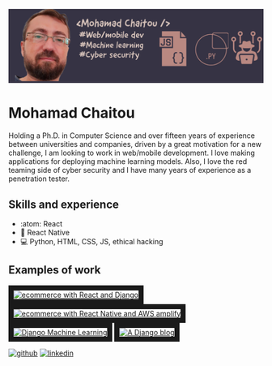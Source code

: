 ![Development and cyber security](https://github.com/mchaitou/mchaitou/blob/main/my_banner.png)
# Mohamad Chaitou
Holding a Ph.D. in Computer Science and over fifteen years of experience between universities and companies, driven by a great motivation for a new challenge, I am looking to work in web/mobile development. I love making applications for deploying machine learning models. Also, I love the red teaming side of cyber security and I have many years of experience as a penetration tester.

## Skills and experience
* :atom: React
* 📱 React Native
* 💻 Python, HTML, CSS, JS, ethical hacking

## Examples of work

<a href="http://www.youtube.com/watch?feature=player_embedded&v=a0Xr5X4Es5I
" target="_blank"><img src="http://img.youtube.com/vi/a0Xr5X4Es5I/0.jpg" 
alt="ecommerce with React and Django" width="240" height="180" border="10" /></a>
<a href="http://www.youtube.com/watch?feature=player_embedded&v=a7qvq05h4OU
" target="_blank"><img src="http://img.youtube.com/vi/a7qvq05h4OU/0.jpg" 
alt="ecommerce with React Native and AWS amplify" width="240" height="180" border="10" /></a>
<a href="http://www.youtube.com/watch?feature=player_embedded&v=oMFjvDb7TiM
" target="_blank"><img src="http://img.youtube.com/vi/oMFjvDb7TiM/0.jpg" 
alt="Django Machine Learning" width="240" height="180" border="10" /></a>
<a href="http://www.youtube.com/watch?feature=player_embedded&v=9ccz0SBe63A
" target="_blank"><img src="http://img.youtube.com/vi/9ccz0SBe63A/0.jpg" 
alt="A Django blog" width="240" height="180" border="10" /></a>


[<img src='https://cdn.jsdelivr.net/npm/simple-icons@3.0.1/icons/github.svg' alt='github' height='40'>](https://github.com/mchaitou)  [<img src='https://cdn.jsdelivr.net/npm/simple-icons@3.0.1/icons/linkedin.svg' alt='linkedin' height='40'>](https://www.linkedin.com/in/www.linkedin.com/in/mchaitou/)  



